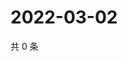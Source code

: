 # 2022-03-02

共 0 条

<!-- BEGIN WEIBO -->
<!-- 最后更新时间 Wed Mar 02 2022 01:16:17 GMT+0800 (China Standard Time) -->

<!-- END WEIBO -->
